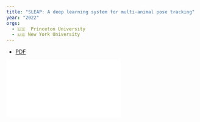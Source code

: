 ```yaml
---
title: "SLEAP: A deep learning system for multi-animal pose tracking"
year: "2022"
orgs:
  - 🇺🇸  Princeton University
  - 🇺🇸 New York University
---
```




- [PDF](img/s41592-022-01426-1.pdf)

![](img/s41592-022-01426-1.pdf)